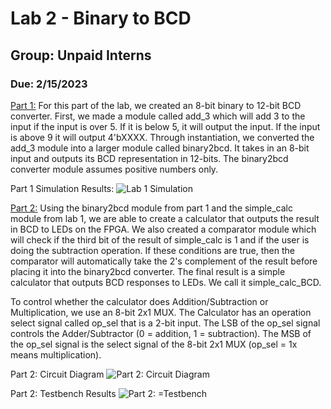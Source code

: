 # Lab 2 - Binary to BCD 
## Group: Unpaid Interns
### Due: 2/15/2023

<ins>Part 1:</ins>
For this part of the lab, we created an 8-bit binary to 12-bit BCD converter. First, we made a module called add_3 which will add 3 to the input if the input is over 5. If it is below 5, it will output the input. If the input is above 9 it will output 4'bXXXX. Through instantiation, we converted the add_3 module into a larger module called binary2bcd. It takes in an 8-bit input and outputs its BCD representation in 12-bits. The binary2bcd converter module assumes positive numbers only. 

Part 1 Simulation Results:
![Lab 1 Simulation](https://github.com/Spring-2023-Classes/lab-2-binary-to-bcd-unpaid-interns/blob/main/Lab2_Part%201/image.png)


<ins>Part 2:</ins>
Using the binary2bcd module from part 1 and the simple_calc module from lab 1, we are able to create a calculator that outputs the result in BCD to LEDs on the FPGA. 
We also created a comparator module which will check if the third bit of the result of simple_calc is 1 and if the user is doing the subtraction operation. If these conditions are true, then the comparator will automatically take the 2's complement of the result before placing it into the binary2bcd converter. The final result is a simple calculator that outputs BCD responses to LEDs. We call it simple_calc_BCD.

To control whether the calculator does Addition/Subtraction or Multiplication, we use an 8-bit 2x1 MUX. The Calculator has an operation select signal called op_sel that is a 2-bit input. The LSB of the op_sel signal controls the Adder/Subtractor (0 = addition, 1 = subtraction). The MSB of the op_sel signal is the select signal of the 8-bit 2x1 MUX (op_sel = 1x  means multiplication). 


Part 2: Circuit Diagram
![Part 2: Circuit Diagram](https://github.com/Spring-2023-Classes/lab-2-binary-to-bcd-unpaid-interns/blob/main/Lab_2_Part%202/Lab2_Part%202_Schematic.jpg)

Part 2: Testbench Results
![Part 2: =Testbench](https://github.com/Spring-2023-Classes/lab-2-binary-to-bcd-unpaid-interns/blob/main/Lab_2_Part%202/simple_calc_BCD.png)
